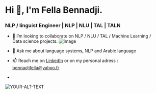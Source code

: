 # Hi 👋, I'm Fella Bennadji.

### NLP / linguist Engineer | NLP | NLU | TAL | TALN 

- 👯 I’m looking to collaborate on NLP / NLU / TAL / Machine Learning / Data science projects. ![image](https://camo.githubusercontent.com/3cfadbdd09e29006e1694176d31e034274fd52c78f996dc3ae15fc74d494a8f0/68747470733a2f2f63646e2e6472696262626c652e636f6d2f75736572732f343035353439342f73637265656e73686f74732f31353231353735362f6c6f747469652d3030305f315f312e676966)
- 💬 Ask me about language systems, NLP and Arabic language 
- 📫 Reach me on [LinkedIn](www.linkedin.com/in/fella-bennadji) or on my personal adress : bennadjifella@yahoo.fr

- <picture>
 <img alt="YOUR-ALT-TEXT" src="https://camo.githubusercontent.com/3cfadbdd09e29006e1694176d31e034274fd52c78f996dc3ae15fc74d494a8f0/68747470733a2f2f63646e2e6472696262626c652e636f6d2f75736572732f343035353439342f73637265656e73686f74732f31353231353735362f6c6f747469652d3030305f315f312e676966">
</picture>
